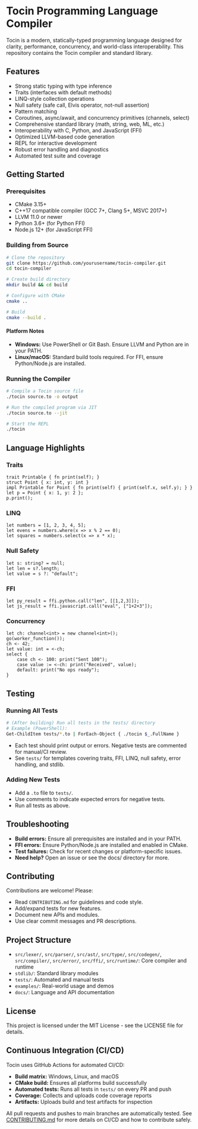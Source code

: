 # Tocin Programming Language Compiler

Tocin is a modern, statically-typed programming language designed for clarity, performance, concurrency, and world-class interoperability. This repository contains the Tocin compiler and standard library.

## Features

- Strong static typing with type inference
- Traits (interfaces with default methods)
- LINQ-style collection operations
- Null safety (safe call, Elvis operator, not-null assertion)
- Pattern matching
- Coroutines, async/await, and concurrency primitives (channels, select)
- Comprehensive standard library (math, string, web, ML, etc.)
- Interoperability with C, Python, and JavaScript (FFI)
- Optimized LLVM-based code generation
- REPL for interactive development
- Robust error handling and diagnostics
- Automated test suite and coverage

## Getting Started

### Prerequisites

- CMake 3.15+
- C++17 compatible compiler (GCC 7+, Clang 5+, MSVC 2017+)
- LLVM 11.0 or newer
- Python 3.6+ (for Python FFI)
- Node.js 12+ (for JavaScript FFI)

### Building from Source

```bash
# Clone the repository
git clone https://github.com/yourusername/tocin-compiler.git
cd tocin-compiler

# Create build directory
mkdir build && cd build

# Configure with CMake
cmake ..

# Build
cmake --build .
```

#### Platform Notes
- **Windows:** Use PowerShell or Git Bash. Ensure LLVM and Python are in your PATH.
- **Linux/macOS:** Standard build tools required. For FFI, ensure Python/Node.js are installed.

### Running the Compiler

```bash
# Compile a Tocin source file
./tocin source.to -o output

# Run the compiled program via JIT
./tocin source.to --jit

# Start the REPL
./tocin
```

## Language Highlights

### Traits
```to
trait Printable { fn print(self); }
struct Point { x: int, y: int }
impl Printable for Point { fn print(self) { print(self.x, self.y); } }
let p = Point { x: 1, y: 2 };
p.print();
```

### LINQ
```to
let numbers = [1, 2, 3, 4, 5];
let evens = numbers.where(x => x % 2 == 0);
let squares = numbers.select(x => x * x);
```

### Null Safety
```to
let s: string? = null;
let len = s?.length;
let value = s ?: "default";
```

### FFI
```to
let py_result = ffi.python.call("len", [[1,2,3]]);
let js_result = ffi.javascript.call("eval", ["1+2+3"]);
```

### Concurrency
```to
let ch: channel<int> = new channel<int>();
go(worker_function());
ch <- 42;
let value: int = <-ch;
select {
    case ch <- 100: print("Sent 100");
    case value := <-ch: print("Received", value);
    default: print("No ops ready");
}
```

## Testing

### Running All Tests
```bash
# (After building) Run all tests in the tests/ directory
# Example (PowerShell):
Get-ChildItem tests/*.to | ForEach-Object { ./tocin $_.FullName }
```
- Each test should print output or errors. Negative tests are commented for manual/CI review.
- See `tests/` for templates covering traits, FFI, LINQ, null safety, error handling, and stdlib.

### Adding New Tests
- Add a `.to` file to `tests/`.
- Use comments to indicate expected errors for negative tests.
- Run all tests as above.

## Troubleshooting
- **Build errors:** Ensure all prerequisites are installed and in your PATH.
- **FFI errors:** Ensure Python/Node.js are installed and enabled in CMake.
- **Test failures:** Check for recent changes or platform-specific issues.
- **Need help?** Open an issue or see the docs/ directory for more.

## Contributing

Contributions are welcome! Please:
- Read `CONTRIBUTING.md` for guidelines and code style.
- Add/expand tests for new features.
- Document new APIs and modules.
- Use clear commit messages and PR descriptions.

## Project Structure
- `src/lexer/`, `src/parser/`, `src/ast/`, `src/type/`, `src/codegen/`, `src/compiler/`, `src/error/`, `src/ffi/`, `src/runtime/`: Core compiler and runtime
- `stdlib/`: Standard library modules
- `tests/`: Automated and manual tests
- `examples/`: Real-world usage and demos
- `docs/`: Language and API documentation

## License

This project is licensed under the MIT License - see the LICENSE file for details.

## Continuous Integration (CI/CD)

Tocin uses GitHub Actions for automated CI/CD:
- **Build matrix:** Windows, Linux, and macOS
- **CMake build:** Ensures all platforms build successfully
- **Automated tests:** Runs all tests in `tests/` on every PR and push
- **Coverage:** Collects and uploads code coverage reports
- **Artifacts:** Uploads build and test artifacts for inspection

All pull requests and pushes to main branches are automatically tested. See [CONTRIBUTING.md](CONTRIBUTING.md) for more details on CI/CD and how to contribute safely. 
